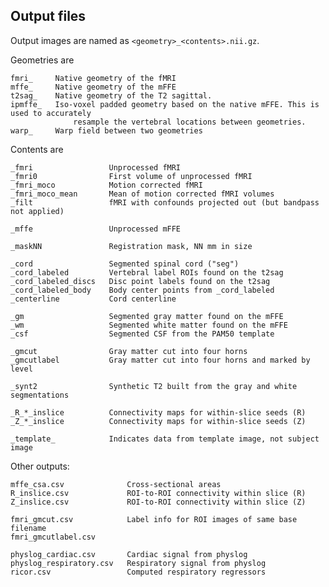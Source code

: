 ## Output files

Output images are named as `<geometry>_<contents>.nii.gz`.

Geometries are

    fmri_     Native geometry of the fMRI
    mffe_     Native geometry of the mFFE
    t2sag_    Native geometry of the T2 sagittal.
    ipmffe_   Iso-voxel padded geometry based on the native mFFE. This is used to accurately 
                  resample the vertebral locations between geometries.
    warp_     Warp field between two geometries

Contents are

    _fmri                 Unprocessed fMRI
    _fmri0                First volume of unprocessed fMRI
    _fmri_moco            Motion corrected fMRI
    _fmri_moco_mean       Mean of motion corrected fMRI volumes
    _filt                 fMRI with confounds projected out (but bandpass not applied)
    
    _mffe                 Unprocessed mFFE
    
    _maskNN               Registration mask, NN mm in size
    
    _cord                 Segmented spinal cord ("seg")
    _cord_labeled         Vertebral label ROIs found on the t2sag
    _cord_labeled_discs   Disc point labels found on the t2sag
    _cord_labeled_body    Body center points from _cord_labeled
    _centerline           Cord centerline
    
    _gm                   Segmented gray matter found on the mFFE
    _wm                   Segmented white matter found on the mFFE
    _csf                  Segmented CSF from the PAM50 template
    
    _gmcut                Gray matter cut into four horns
    _gmcutlabel           Gray matter cut into four horns and marked by level
    
    _synt2                Synthetic T2 built from the gray and white segmentations
    
    _R_*_inslice          Connectivity maps for within-slice seeds (R)
    _Z_*_inslice          Connectivity maps for within-slice seeds (Z)
    
    _template_            Indicates data from template image, not subject image

Other outputs:

    mffe_csa.csv              Cross-sectional areas
    R_inslice.csv             ROI-to-ROI connectivity within slice (R)
    Z_inslice.csv             ROI-to-ROI connectivity within slice (Z)
    
    fmri_gmcut.csv            Label info for ROI images of same base filename
    fmri_gmcutlabel.csv
    
    physlog_cardiac.csv       Cardiac signal from physlog
    physlog_respiratory.csv   Respiratory signal from physlog
    ricor.csv                 Computed respiratory regressors

